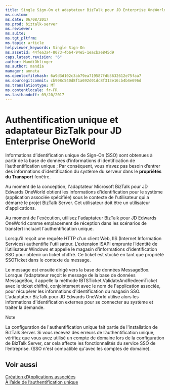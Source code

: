 ```yaml
---
title: Single Sign-On et adaptateur BizTalk pour JD Enterprise OneWorld | Documents Microsoft
ms.custom: 
ms.date: 06/08/2017
ms.prod: biztalk-server
ms.reviewer: 
ms.suite: 
ms.tgt_pltfrm: 
ms.topic: article
helpviewer_keywords: Single Sign-On
ms.assetid: 44fea3a4-8073-4b64-94e5-1eacbae845d9
caps.latest.revision: "6"
author: MandiOhlinger
ms.author: mandia
manager: anneta
ms.openlocfilehash: 6a9d3d102c3ab79ea719587fdb3632612e75faa7
ms.sourcegitcommit: cb908c540d8f1a692d01dc8f313e16cb4b4e696d
ms.translationtype: MT
ms.contentlocale: fr-FR
ms.lasthandoff: 09/20/2017
---
```

# <a name="single-sign-on-and-biztalk-adapter-for-jd-enterprise-oneworld"></a>Authentification unique et adaptateur BizTalk pour JD Enterprise OneWorld
Informations d’identification unique de Sign-On (SSO) sont obtenues à partir de la base de données d’informations d’identification de l’authentification unique ; Par conséquent, vous n’avez pas besoin d’entrer des informations d’identification du système du serveur dans le **propriétés du Transport** fenêtre.  
  
 Au moment de la conception, l'adaptateur Microsoft BizTalk pour JD Edwards OneWorld obtient les informations d'identification pour le système (application associée spécifiée) sous le contexte de l'utilisateur qui a démarré le projet BizTalk Server. Cet utilisateur doit être un utilisateur d'applications.  
  
 Au moment de l'exécution, utilisez l'adaptateur BizTalk pour JD Edwards OneWorld comme emplacement de réception dans les scénarios de transfert incluant l'authentification unique.  
  
 Lorsqu'il reçoit une requête HTTP d'un client Web, IIS (Internet Information Services) authentifie l'utilisateur. L’extension ISAPI emprunte l’identité de l’utilisateur Windows et appelle le magasin d’informations d’identification SSO pour obtenir un ticket chiffré. Ce ticket est stocké en tant que propriété SSOTicket dans le contexte du message.  
  
 Le message est ensuite dirigé vers la base de données MessageBox. Lorsque l'adaptateur reçoit le message de la base de données MessageBox, il appelle la méthode IBTSTicket.ValidateAndRedeemTicket avec le ticket chiffré, conjointement avec le nom de l'application associée, pour récupérer les informations d'identification du magasin SSO. L'adaptateur BizTalk pour JD Edwards OneWorld utilise alors les informations d'identification externes pour se connecter au système et traiter la demande.  
  
> [!NOTE]
>  La configuration de l'authentification unique fait partie de l'installation de BizTalk Server. Si vous recevez des erreurs de l’authentification unique, vérifiez que vous avez utilisé un compte de domaine lors de la configuration de BizTalk Server, car cela affecte les fonctionnalités du service SSO de l’entreprise. (SSO n'est compatible qu'avec les comptes de domaine).  
  
## <a name="see-also"></a>Voir aussi  
 [Création d’Applications associées](../core/creating-affiliate-applications3.md)   
 [À l’aide de l’authentification unique](../core/using-single-sign-on3.md)